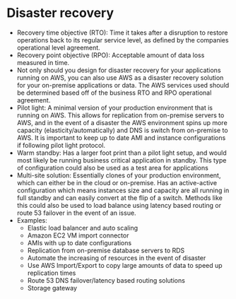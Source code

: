 # Disaster recovery

- Recovery time objective (RTO): Time it takes after a disruption to restore operations back to its regular service level, as defined by the companies operational level agreement.
- Recovery point objective (RPO): Acceptable amount of data loss measured in time.
- Not only should you design for disaster recovery for your applications running on AWS, you can also use AWS as a disaster recovery solution for your on-premise applications or data. The AWS services used should be determined based off of the business RTO and RPO operational agreement.
- Pilot light: A minimal version of your production environment that is running on AWS. This allows for replication from on-premise servers to AWS, and in the event of a disaster the AWS environment spins up more capacity (elasticity/automatically) and DNS is switch from on-premise to AWS. It is important to keep up to date AMI and instance configurations if following pilot light protocol.
- Warm standby: Has a larger foot print than a pilot light setup, and would most likely be running business critical application in standby. This type of configuration could also be used as a test area for applications
- Multi-site solution: Essentially clones of your production environment, which can either be in the cloud or on-premise. Has an active-active configuration which means instances size and capacity are all running in full standby and can easily convert at the flip of a switch. Methods like this could also be used to load balance using latency based routing or route 53 failover in the event of an issue.
- Examples:
  - Elastic load balancer and auto scaling
  - Amazon EC2 VM import connector
  - AMIs with up to date configurations
  - Replication from on-premise database servers to RDS
  - Automate the increasing of resources in the event of disaster
  - Use AWS Import/Export to copy large amounts of data to speed up replication times
  - Route 53 DNS failover/latency based routing solutions
  - Storage gateway